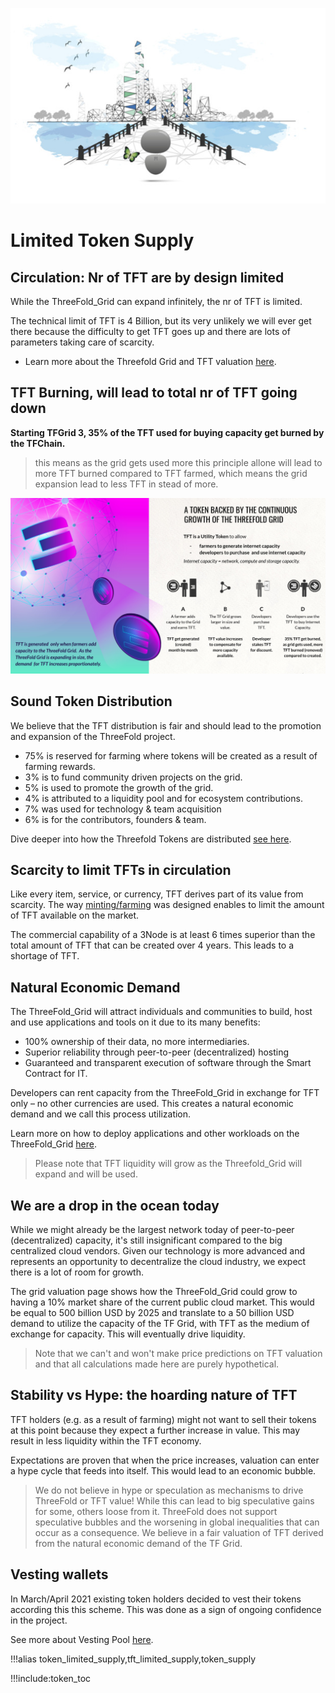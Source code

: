 ![](img/autolayer.jpg)

# Limited Token Supply

## Circulation: Nr of TFT are by design limited

While the ThreeFold_Grid can expand infinitely, the nr of TFT is limited.

The technical limit of TFT is 4 Billion, but its very unlikely we will ever get there because the difficulty to get TFT goes up and there are lots of parameters taking care of scarcity.

- Learn more about the Threefold Grid and TFT valuation [here](grid_valuation).

## TFT Burning, will lead to total nr of TFT going down

**Starting TFGrid 3, 35% of the TFT used for buying capacity get burned by the TFChain.**

> this means as the grid gets used more this principle allone will lead to more TFT burned compared to TFT farmed, which means the grid expansion lead to less TFT in stead of more.

![](img/tokenomincs3_.jpg)

## Sound Token Distribution

We believe that the TFT distribution is fair and should lead to the promotion and expansion of the ThreeFold project.

- 75% is reserved for farming where tokens will be created as a result of farming rewards.
- 3% is to fund community driven projects on the grid.
- 5% is used to promote the growth of the grid.
- 4% is attributed to a liquidity pool and for ecosystem contributions.
- 7% was used for technology & team acquisition
- 6% is for the contributors, founders & team.

Dive deeper into how the Threefold Tokens are distributed [see here](token_overview).

## Scarcity to limit TFTs in circulation

Like every item, service, or currency, TFT derives part of its value from scarcity. The way [minting/farming](farming_reward) was designed enables to limit the amount of TFT available on the market.

The commercial capability of a 3Node is at least 6 times superior than the total amount of TFT that can be created over 4 years. This leads to a shortage of TFT.


## Natural Economic Demand

The ThreeFold_Grid will attract individuals and communities to build, host and use applications and tools on it due to its many benefits:

- 100% ownership of their data, no more intermediaries.
- Superior reliability through peer-to-peer (decentralized) hosting
- Guaranteed and transparent execution of software through the Smart Contract for IT.

Developers can rent capacity from the ThreeFold_Grid in exchange for TFT only – no other currencies are used. This creates a natural economic demand and we call this process utilization.

Learn more on how to deploy applications and other workloads on the ThreeFold_Grid [here](https://cloud.threefold.io/).

> Please note that TFT liquidity will grow as the Threefold_Grid will expand and will be used.

## We are a drop in the ocean today

While we might already be the largest network today of peer-to-peer (decentralized) capacity, it's still insignificant compared to the big centralized cloud vendors. Given our technology is more advanced and represents an opportunity to decentralize the cloud industry, we expect there is a lot of room for growth.

The grid valuation page shows how the ThreeFold_Grid could grow to having a 10% market share of the current public cloud market. This would be equal to 500 billion USD by 2025 and translate to a 50 billion USD demand to utilize the capacity of the TF Grid, with TFT as the medium of exchange for capacity. This will eventually drive liquidity.

> Note that we can't and won't make price predictions on TFT valuation and that all calculations made here are purely hypothetical.

## Stability vs Hype: the hoarding nature of TFT

TFT holders (e.g. as a result of farming) might not want to sell their tokens at this point because they expect a further increase in value. This may result in less liquidity within the TFT economy.

Expectations are proven that when the price increases, valuation can enter a hype cycle that feeds into itself. This would lead to an economic bubble.

> We do not believe in hype or speculation as mechanisms to drive ThreeFold or TFT value! While this can lead to big speculative gains for some, others loose from it. ThreeFold does not support speculative bubbles and the worsening in global inequalities that can occur as a consequence. We believe in a fair valuation of TFT derived from the natural economic demand of the TF Grid.

## Vesting wallets

In March/April 2021 existing token holders decided to vest their tokens according this this scheme. This was done as a sign of ongoing confidence in the project.

See more about Vesting Pool [here](vesting_overview).

!!!alias token_limited_supply,tft_limited_supply,token_supply


!!!include:token_toc